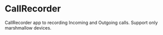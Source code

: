 # CallRecorder
CallRecorder app to recording Incoming and Outgoing calls. Support only marshmallow devices.
